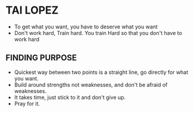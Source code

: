 # TAI LOPEZ 

- To get what you want, you have to deserve what you want
- Don't work hard, Train hard. You train Hard so that you don't have to work hard

## FINDING PURPOSE

- Quickest way between two points is a straight line, go directly for what you want. 
- Build around strengths not weaknesses, and don't be afraid of weaknesses.
- It takes time, just stick to it and don't give up.
- Pray for it.




